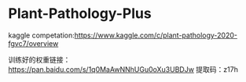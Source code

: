 # Plant-Pathology-Plus
kaggle competation:https://www.kaggle.com/c/plant-pathology-2020-fgvc7/overview

训练好的权重链接：https://pan.baidu.com/s/1q0MaAwNNhUGu0oXu3UBDJw 提取码：z17h
